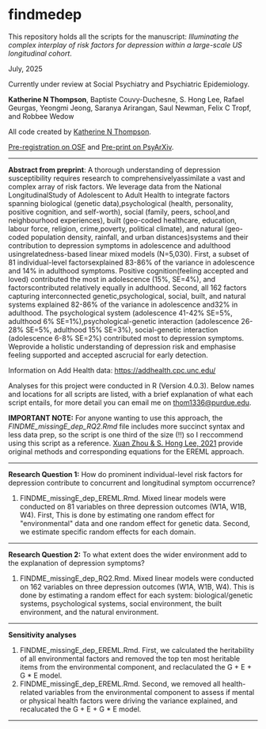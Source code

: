# findmedep
This repository holds all the scripts for the manuscript: *Illuminating the complex interplay of risk factors for depression within a large-scale US longitudinal cohort*. 

July, 2025

Currently under review at Social Psychiatry and Psychiatric Epidemiology. 

**Katherine N Thompson**, Baptiste Couvy-Duchesne, S. Hong Lee, Rafael Geurgas, Yeongmi Jeong, Saranya Arirangan, Saul Newman, Felix C Tropf, and Robbee Wedow

All code created by [Katherine N Thompson](https://scholar.google.co.uk/citations?user=xD4dn1IAAAAJ&hl=en). 

[Pre-registration on OSF](https://osf.io/akzhd/) and [Pre-print on PsyArXiv](https://doi.org/10.31234/osf.io/wf52a_v1). 

***

**Abstract from preprint**: A thorough understanding of depression susceptibility requires research  to comprehensivelyassimilate a vast and complex array of risk factors. We leverage data from the National LongitudinalStudy of Adolescent to Adult Health to integrate factors spanning biological (genetic data),psychological (health, personality, positive cognition, and self-worth), social (family, peers, school,and neighbourhood experiences), built (geo-coded healthcare, education, labour force, religion, crime,poverty, political climate), and natural (geo-coded population density, rainfall, and urban distances)systems and their contribution to depression symptoms in adolescence and adulthood usingrelatedness-based linear mixed models (N=5,030). First, a subset of 81 individual-level factorsexplained 83-86% of the variance in adolescence and 14% in adulthood symptoms. Positive cognition(feeling accepted and loved) contributed the most in adolescence (15%, SE=4%), and factorscontributed relatively equally in adulthood. Second, all 162 factors capturing interconnected genetic,psychological, social, built, and natural systems explained 82-86% of the variance in adolescence and32% in adulthood. The psychological system (adolescence 41-42% SE=5%, adulthood 6% SE=1%),psychological-genetic interaction (adolescence 26-28% SE=5%, adulthood 15% SE=3%), social-genetic interaction (adolescence 6-8% SE=2%) contributed most to depression symptoms. Weprovide a holistic understanding of depression risk and emphasise feeling supported and accepted ascrucial for early detection.

Information on Add Health data: https://addhealth.cpc.unc.edu/

Analyses for this project were conducted in R (Version 4.0.3). Below names and locations for all  scripts are listed, with a brief explanation of what each script entails, for more detail you can email me on thom1336@purdue.edu. 

**IMPORTANT NOTE:** For anyone wanting to use this approach, the *FINDME_missingE_dep_RQ2.Rmd* file includes more succinct syntax and less data prep, so the script is one third of the size (!!) so I reccommend using this script as a reference. [Xuan Zhou & S. Hong Lee, 2021](https://www.nature.com/articles/s41598-021-00427-y) provide original methods and corresponding equations for the EREML approach.  

***

**Research Question 1:** How do prominent individual-level risk factors for depression contribute to concurrent and longitudinal symptom occurrence? 

1. FINDME_missingE_dep_EREML.Rmd. Mixed linear models were conducted on 81 variables on three depression outcomes (W1A, W1B, W4). First, This is done by estimating one random effect for "environmental" data and one random effect for genetic data. Second, we estimate specific random effects for each domain. 
                
***

**Research Question 2:** To what extent does the wider environment add to the explanation of depression symptoms?

1. FINDME_missingE_dep_RQ2.Rmd. Mixed linear models were conducted on 162 variables on three depression outcomes (W1A, W1B, W4). This is done by estimating a random effect for each system: biological/genetic systems, psychological systems, social environment, the built environment, and the natural environment.  

***

**Sensitivity analyses** 

1. FINDME_missingE_dep_EREML.Rmd. First, we calculated the heritability of all environmental factors and removed the top ten most heritable items from the environmental component, and reclaculated the G + E + G * E model.
2. FINDME_missingE_dep_EREML.Rmd. Second, we removed all health-related variables from the environmental component to assess if mental or physical health factors were driving the variance explained, and recalucated the G + E + G * E model.

***
